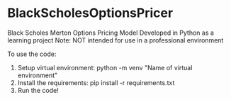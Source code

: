 # BlackScholesOptionsPricer
Black Scholes Merton Options Pricing Model Developed in Python as a learning project
  Note: NOT intended for use in a professional environment


To use the code:
  1. Setup virtual environment: python -m venv "Name of virtual environment"
  2. Install the requirements: pip install -r requirements.txt
  3. Run the code!
